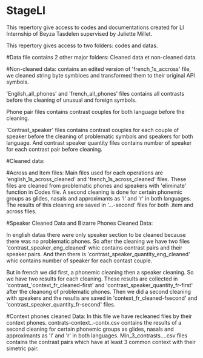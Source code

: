 # StageLI
This repertory give access to codes and documentations created for LI Internship of Beyza Tasdelen supervised by Juliette Millet.

This repertory gives access to two folders: codes and datas.

#Data file contains 2 other major folders: Cleaned data et non-cleaned data. 

#Non-cleaned data: 
contains an edited version of 'french_1s_accross' file, we cleaned string byte symbloes and transformed them to their original API symbols.

'English_all_phones' and 'french_all_phones' files contains all contrasts before the cleaning of unusual and foreign symbols. 

Phone pair files contains contrast couples for both language before the cleaning.

'Contrast_speaker' files contains contrast couples for each couple of speaker before the cleaning of problematic symbols and speakers for both language. And contrast speaker quantity files contains number of speaker for each contrast pair before cleaning.

#Cleaned data:

#Across and Item files:
Main files used for each operations are 'english_1s_across_cleaned' and 'french_1s_across_cleaned' files. These files are cleaned from problematic phones and speakers with 'eliminate' function in Codes file. A second cleaning is done for certain phonemic groups as glides, nasals and approximants as 'l' and 'r' in both languages. The results of this cleaning are saved in '...-second' files for both .item and across files.

#Speaker Cleaned Data and Bizarre Phones Cleaned Data:

In english datas there were only speaker section to be cleaned because there was no problematic phones. So after the cleaning we have two files 'contrast_speaker_eng_cleaned' whic contains contrast pairs and their speaker pairs. And then there is 'contrast_speaker_quantity_eng_cleaned' whic contains number of speaker for each contast couple.

But in french we did first, a phonemic cleaning then a speaker cleaning. So we have two results for each cleaning. These results are collected in 'contrast_'context_fr_cleaned-first' and 'contrast_speaker_quantity_fr-first' after the cleanong of problematic phones. Then we did a second cleaning with speakers and the results are saved in 'context_fr_cleaned-fsecond' and 'contrast_speaker_quantity_fr-second' files.

#Context phones cleaned Data:
In this file we have recleaned files by their context phones. contrats-context..-contx.csv contains the results of a second cleaning for certain phonemic groups as glides, nasals and approximants as 'l' and 'r' in both languages. Min_3_contrasts....csv files contains the contrast pairs which have at least 3 common context with their simetric pair.

